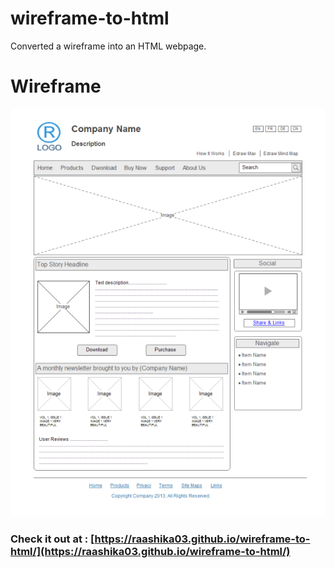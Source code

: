 # wireframe-to-html
Converted a wireframe into an HTML webpage.
# Wireframe
 ![Wireframe](https://raw.githubusercontent.com/raashika03/wireframe-to-html/main/website-design-wireframe.png)
### Check it out at : [https://raashika03.github.io/wireframe-to-html/](https://raashika03.github.io/wireframe-to-html/)
